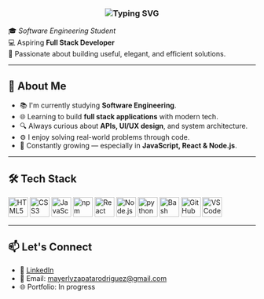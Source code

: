 
<h3 align="center">
  <img src="https://readme-typing-svg.herokuapp.com?font=Fira+Code&size=24&pause=1000&color=F7D745&center=true&vCenter=true&width=435&lines=👋+Hey+there,+I'm+Mayerly+🌻" alt="Typing SVG" />
</h3>



🎓 *Software Engineering Student*  
💻 Aspiring **Full Stack Developer**  
🚀 Passionate about building useful, elegant, and efficient solutions.

---

## 🧠 About Me

- 📚 I'm currently studying **Software Engineering**.
- 🌐 Learning to build **full stack applications** with modern tech.
- 🔍 Always curious about **APIs, UI/UX design**, and system architecture.
- ⚙️ I enjoy solving real-world problems through code.
- 🌱 Constantly growing — especially in **JavaScript, React & Node.js**.

---

## 🛠️ Tech Stack

<p align="left">
  <img src="https://cdn.jsdelivr.net/gh/devicons/devicon/icons/html5/html5-original.svg" height="40" alt="HTML5"/>
  <img src="https://cdn.jsdelivr.net/gh/devicons/devicon/icons/css3/css3-original.svg" height="40" alt="CSS3"/>
  <img src="https://cdn.jsdelivr.net/gh/devicons/devicon/icons/javascript/javascript-original.svg" height="40" alt="JavaScript"/>
  <img src="https://cdn.jsdelivr.net/gh/devicons/devicon@latest/icons/npm/npm-original-wordmark.svg" height="40" alt="npm"/>
  <img src="https://cdn.jsdelivr.net/gh/devicons/devicon/icons/react/react-original.svg" height="40" alt="React"/>
  <img src="https://cdn.jsdelivr.net/gh/devicons/devicon/icons/nodejs/nodejs-original.svg" height="40" alt="Node.js"/>
  <img src="https://cdn.jsdelivr.net/gh/devicons/devicon@latest/icons/python/python-original.svg" height="40" alt="python"/>
  <img src="https://cdn.jsdelivr.net/gh/devicons/devicon@latest/icons/bash/bash-original.svg" height="40" alt="Bash"/>
  <img src="https://cdn.jsdelivr.net/gh/devicons/devicon/icons/github/github-original.svg" height="40" alt="GitHub"/>
  <img src="https://cdn.jsdelivr.net/gh/devicons/devicon/icons/vscode/vscode-original.svg" height="40" alt="VS Code"/>
</p>

---



## 📫 Let's Connect

- 💼 [LinkedIn](https://www.linkedin.com/in/mayerly-zapata-rodriguez-27160524a/)
- 📧 Email: mayerlyzapatarodriguez@gmail.com
- 🌐 Portfolio: In progress


